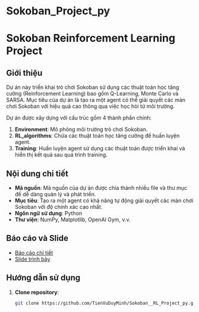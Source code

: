 # Sokoban_Project_py
# Sokoban Reinforcement Learning Project

## Giới thiệu
Dự án này triển khai trò chơi Sokoban sử dụng các thuật toán học tăng cường (Reinforcement Learning) bao gồm Q-Learning, Monte Carlo và SARSA. Mục tiêu của dự án là tạo ra một agent có thể giải quyết các màn chơi Sokoban với hiệu quả cao thông qua việc học hỏi từ môi trường.

Dự án được xây dựng với cấu trúc gồm 4 thành phần chính:
1. **Environment**: Mô phỏng môi trường trò chơi Sokoban.
2. **RL_algorithms**: Chứa các thuật toán học tăng cường để huấn luyện agent.
3. **Training**: Huấn luyện agent sử dụng các thuật toán được triển khai và hiển thị kết quả sau quá trình training.

## Nội dung chi tiết
- **Mã nguồn**: Mã nguồn của dự án được chia thành nhiều file và thư mục để dễ dàng quản lý và phát triển.
- **Mục tiêu**: Tạo ra một agent có khả năng tự động giải quyết các màn chơi Sokoban với độ chính xác cao nhất.
- **Ngôn ngữ sử dụng**: Python
- **Thư viện**: NumPy, Matplotlib, OpenAI Gym, v.v.

## Báo cáo và Slide
- [Báo cáo chi tiết](https://drive.google.com/file/d/1T2KnVIqyXq76WS9YQc10MBfidlIxPJyt/view?rtpof=true&sd=true)
- [Slide trình bày](https://docs.google.com/presentation/d/1sk61wMKv1ldaa-EuibBePA_RFSuo7brf/edit?usp=sharing&ouid=102312488798806032848&rtpof=true&sd=true)

## Hướng dẫn sử dụng
1. **Clone repository**:
   ```bash
   git clone https://github.com/TienVuDuyMinh/Sokoban__RL_Project_py.git
